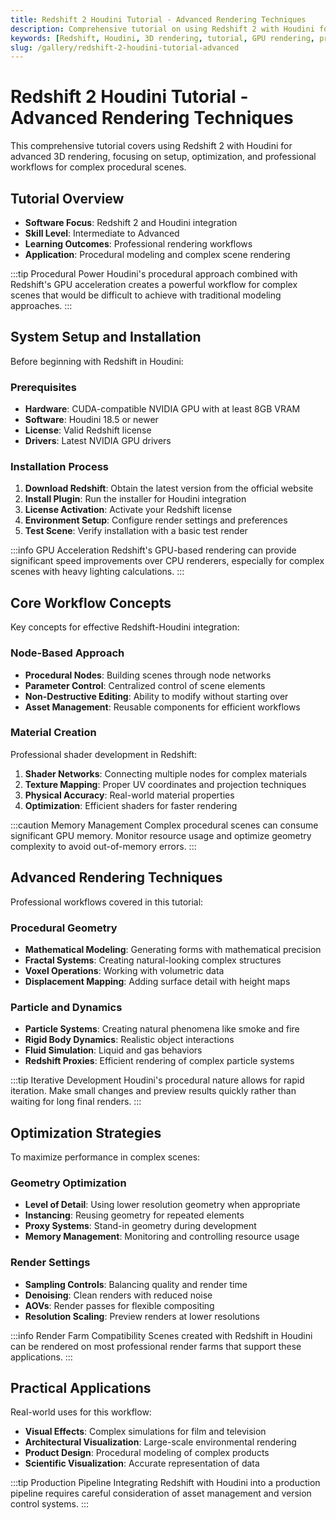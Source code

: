 ```yaml
---
title: Redshift 2 Houdini Tutorial - Advanced Rendering Techniques
description: Comprehensive tutorial on using Redshift 2 with Houdini for advanced 3D rendering, covering setup, optimization, and professional workflows.
keywords: [Redshift, Houdini, 3D rendering, tutorial, GPU rendering, procedural modeling, VFX, animation]
slug: /gallery/redshift-2-houdini-tutorial-advanced
---
```


# Redshift 2 Houdini Tutorial - Advanced Rendering Techniques

This comprehensive tutorial covers using Redshift 2 with Houdini for advanced 3D rendering, focusing on setup, optimization, and professional workflows for complex procedural scenes.

## Tutorial Overview

- **Software Focus**: Redshift 2 and Houdini integration
- **Skill Level**: Intermediate to Advanced
- **Learning Outcomes**: Professional rendering workflows
- **Application**: Procedural modeling and complex scene rendering

:::tip Procedural Power
Houdini's procedural approach combined with Redshift's GPU acceleration creates a powerful workflow for complex scenes that would be difficult to achieve with traditional modeling approaches.
:::

## System Setup and Installation

Before beginning with Redshift in Houdini:

### Prerequisites

- **Hardware**: CUDA-compatible NVIDIA GPU with at least 8GB VRAM
- **Software**: Houdini 18.5 or newer
- **License**: Valid Redshift license
- **Drivers**: Latest NVIDIA GPU drivers

### Installation Process

1. **Download Redshift**: Obtain the latest version from the official website
2. **Install Plugin**: Run the installer for Houdini integration
3. **License Activation**: Activate your Redshift license
4. **Environment Setup**: Configure render settings and preferences
5. **Test Scene**: Verify installation with a basic test render

:::info GPU Acceleration
Redshift's GPU-based rendering can provide significant speed improvements over CPU renderers, especially for complex scenes with heavy lighting calculations.
:::

## Core Workflow Concepts

Key concepts for effective Redshift-Houdini integration:

### Node-Based Approach

- **Procedural Nodes**: Building scenes through node networks
- **Parameter Control**: Centralized control of scene elements
- **Non-Destructive Editing**: Ability to modify without starting over
- **Asset Management**: Reusable components for efficient workflows

### Material Creation

Professional shader development in Redshift:

1. **Shader Networks**: Connecting multiple nodes for complex materials
2. **Texture Mapping**: Proper UV coordinates and projection techniques
3. **Physical Accuracy**: Real-world material properties
4. **Optimization**: Efficient shaders for faster rendering

:::caution Memory Management
Complex procedural scenes can consume significant GPU memory. Monitor resource usage and optimize geometry complexity to avoid out-of-memory errors.
:::

## Advanced Rendering Techniques

Professional workflows covered in this tutorial:

### Procedural Geometry

- **Mathematical Modeling**: Generating forms with mathematical precision
- **Fractal Systems**: Creating natural-looking complex structures
- **Voxel Operations**: Working with volumetric data
- **Displacement Mapping**: Adding surface detail with height maps

### Particle and Dynamics

- **Particle Systems**: Creating natural phenomena like smoke and fire
- **Rigid Body Dynamics**: Realistic object interactions
- **Fluid Simulation**: Liquid and gas behaviors
- **Redshift Proxies**: Efficient rendering of complex particle systems

:::tip Iterative Development
Houdini's procedural nature allows for rapid iteration. Make small changes and preview results quickly rather than waiting for long final renders.
:::

## Optimization Strategies

To maximize performance in complex scenes:

### Geometry Optimization

- **Level of Detail**: Using lower resolution geometry when appropriate
- **Instancing**: Reusing geometry for repeated elements
- **Proxy Systems**: Stand-in geometry during development
- **Memory Management**: Monitoring and controlling resource usage

### Render Settings

- **Sampling Controls**: Balancing quality and render time
- **Denoising**: Clean renders with reduced noise
- **AOVs**: Render passes for flexible compositing
- **Resolution Scaling**: Preview renders at lower resolutions

:::info Render Farm Compatibility
Scenes created with Redshift in Houdini can be rendered on most professional render farms that support these applications.
:::

## Practical Applications

Real-world uses for this workflow:

- **Visual Effects**: Complex simulations for film and television
- **Architectural Visualization**: Large-scale environmental rendering
- **Product Design**: Procedural modeling of complex products
- **Scientific Visualization**: Accurate representation of data

:::tip Production Pipeline
Integrating Redshift with Houdini into a production pipeline requires careful consideration of asset management and version control systems.
:::